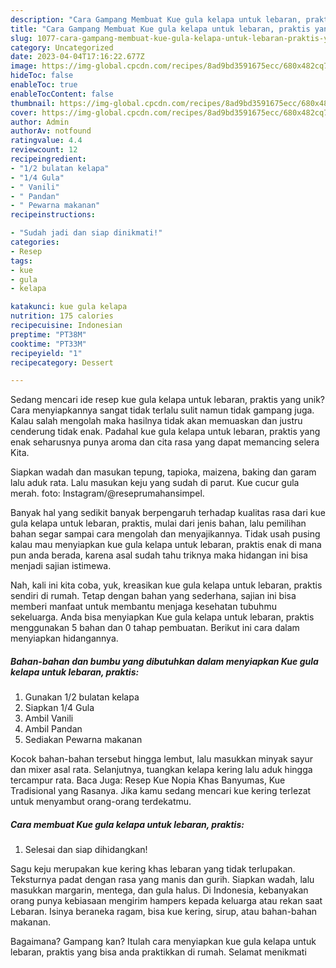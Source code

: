 ```yaml
---
description: "Cara Gampang Membuat Kue gula kelapa untuk lebaran, praktis yang Lezat Sekali"
title: "Cara Gampang Membuat Kue gula kelapa untuk lebaran, praktis yang Lezat Sekali"
slug: 1077-cara-gampang-membuat-kue-gula-kelapa-untuk-lebaran-praktis-yang-lezat-sekali
category: Uncategorized
date: 2023-04-04T17:16:22.677Z
image: https://img-global.cpcdn.com/recipes/8ad9bd3591675ecc/680x482cq70/kue-gula-kelapa-untuk-lebaran-praktis-foto-resep-utama.jpg
hideToc: false
enableToc: true
enableTocContent: false
thumbnail: https://img-global.cpcdn.com/recipes/8ad9bd3591675ecc/680x482cq70/kue-gula-kelapa-untuk-lebaran-praktis-foto-resep-utama.jpg
cover: https://img-global.cpcdn.com/recipes/8ad9bd3591675ecc/680x482cq70/kue-gula-kelapa-untuk-lebaran-praktis-foto-resep-utama.jpg
author: Admin
authorAv: notfound
ratingvalue: 4.4
reviewcount: 12
recipeingredient:
- "1/2 bulatan kelapa"
- "1/4 Gula"
- " Vanili"
- " Pandan"
- " Pewarna makanan"
recipeinstructions:

- "Sudah jadi dan siap dinikmati!"
categories:
- Resep
tags:
- kue
- gula
- kelapa

katakunci: kue gula kelapa 
nutrition: 175 calories
recipecuisine: Indonesian
preptime: "PT38M"
cooktime: "PT33M"
recipeyield: "1"
recipecategory: Dessert

---
```





Sedang mencari ide resep kue gula kelapa untuk lebaran, praktis yang unik? Cara menyiapkannya sangat tidak terlalu sulit namun tidak gampang juga. Kalau salah mengolah maka hasilnya tidak akan memuaskan dan justru cenderung tidak enak. Padahal kue gula kelapa untuk lebaran, praktis yang enak seharusnya punya aroma dan cita rasa yang dapat memancing selera Kita.





Siapkan wadah dan masukan tepung, tapioka, maizena, baking dan garam lalu aduk rata. Lalu masukan keju yang sudah di parut. Kue cucur gula merah. foto: Instagram/@reseprumahansimpel.

Banyak hal yang sedikit banyak berpengaruh terhadap kualitas rasa dari kue gula kelapa untuk lebaran, praktis, mulai dari jenis bahan, lalu pemilihan bahan segar sampai cara mengolah dan menyajikannya. Tidak usah pusing kalau mau menyiapkan kue gula kelapa untuk lebaran, praktis enak di mana pun anda berada, karena asal sudah tahu triknya maka hidangan ini bisa menjadi sajian istimewa.






Nah, kali ini kita coba, yuk, kreasikan kue gula kelapa untuk lebaran, praktis sendiri di rumah. Tetap dengan bahan yang sederhana, sajian ini bisa memberi manfaat untuk membantu menjaga kesehatan tubuhmu sekeluarga. Anda bisa menyiapkan Kue gula kelapa untuk lebaran, praktis menggunakan 5 bahan dan 0 tahap pembuatan. Berikut ini cara dalam menyiapkan hidangannya.

<!--inarticleads1-->

##### Bahan-bahan dan bumbu yang dibutuhkan dalam menyiapkan Kue gula kelapa untuk lebaran, praktis:

1. Gunakan 1/2 bulatan kelapa
1. Siapkan 1/4 Gula
1. Ambil  Vanili
1. Ambil  Pandan
1. Sediakan  Pewarna makanan


Kocok bahan-bahan tersebut hingga lembut, lalu masukkan minyak sayur dan mixer asal rata. Selanjutnya, tuangkan kelapa kering lalu aduk hingga tercampur rata. Baca Juga: Resep Kue Nopia Khas Banyumas, Kue Tradisional yang Rasanya. Jika kamu sedang mencari kue kering terlezat untuk menyambut orang-orang terdekatmu. 

<!--inarticleads2-->

##### Cara membuat Kue gula kelapa untuk lebaran, praktis:


1. Selesai dan siap dihidangkan!

Sagu keju merupakan kue kering khas lebaran yang tidak terlupakan. Teksturnya padat dengan rasa yang manis dan gurih. Siapkan wadah, lalu masukkan margarin, mentega, dan gula halus. Di Indonesia, kebanyakan orang punya kebiasaan mengirim hampers kepada keluarga atau rekan saat Lebaran. Isinya beraneka ragam, bisa kue kering, sirup, atau bahan-bahan makanan. 

Bagaimana? Gampang kan? Itulah cara menyiapkan kue gula kelapa untuk lebaran, praktis yang bisa anda praktikkan di rumah. Selamat menikmati
